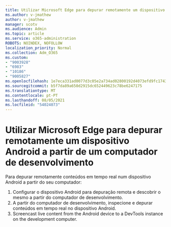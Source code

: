 ```yaml
---
title: Utilizar Microsoft Edge para depurar remotamente um dispositivo Android a partir de um computador de desenvolvimento
ms.author: v-jmathew
author: v-jmathew
manager: scotv
ms.audience: Admin
ms.topic: article
ms.service: o365-administration
ROBOTS: NOINDEX, NOFOLLOW
localization_priority: Normal
ms.collection: Adm_O365
ms.custom:
- "9003928"
- "6983"
- "10186"
- "9005827"
ms.openlocfilehash: 1e7eca331ad0077d3c05e2a734ad02800192d4073efd9fc17431e11b7e691883
ms.sourcegitcommit: b5f7da89a650d2915dc652449623c78be6247175
ms.translationtype: MT
ms.contentlocale: pt-PT
ms.lasthandoff: 08/05/2021
ms.locfileid: "54024073"
---
```

# <a name="use-microsoft-edge-to-remotely-debug-an-android-device-from-a-development-computer"></a>Utilizar Microsoft Edge para depurar remotamente um dispositivo Android a partir de um computador de desenvolvimento

Para depurar remotamente conteúdos em tempo real num dispositivo Android a partir do seu computador:

1. Configurar o dispositivo Android para depuração remota e descobrir o mesmo a partir do computador de desenvolvimento.
2. A partir do computador de desenvolvimento, inspecione e depurar conteúdos em tempo real no dispositivo Android.
3. Screencast live content from the Android device to a DevTools instance on the development computer.
